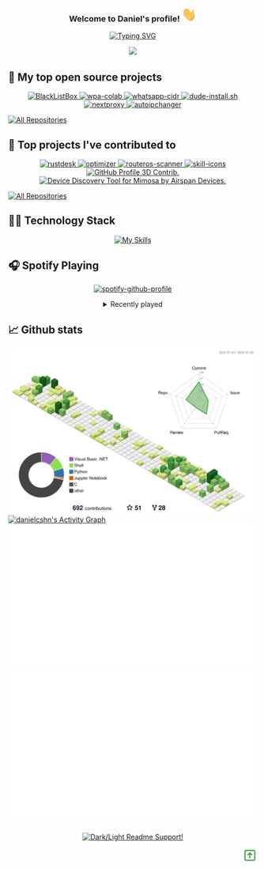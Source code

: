 <div id="top"></div>

<h3 align="center">
  Welcome to Daniel's profile!
  <img src="https://raw.githubusercontent.com/danielcshn/danielcshn/master/icons/wave.gif" width="30" height="30">
</h3>


<div align="center">

<!--- https://readme-typing-svg.herokuapp.com --->
[![Typing SVG](https://readme-typing-svg.herokuapp.com?font=Work+Sans&size=24&duration=2500&color=007bff&center=true&vCenter=true&width=500&lines=Software+Engineer;Networking+Expert;Cybersecurity+Consultant)](https://git.io/typing-svg)
 
![](https://komarev.com/ghpvc/?username=danielcshn&color=007bff&label=Profile+Views&style=for-the-badge)
 
</div>

## 📘 My top open source projects

<!-- Repo info cards - https://github.com/anuraghazra/github-readme-stats -->
<!-- Small repo cards (fork) - https://github.com/DenverCoder1/github-readme-stats -->

<p align="center">

<a href="https://github.com/HybridNetworks/BlackListBox">
<picture>
  <source media="(prefers-color-scheme: dark)" srcset="https://denvercoder1-github-readme-stats.vercel.app/api/pin/?username=HybridNetworks&repo=BlackListBox&theme=react&bg_color=00000f&title_color=007bff&icon_color=F8D866&hide_border=true&show_icons=false">
  <img width="272" height="135" alt="BlackListBox" src="https://denvercoder1-github-readme-stats.vercel.app/api/pin/?username=HybridNetworks&repo=BlackListBox&theme=react&bg_color=f6f8fa&title_color=007bff&icon_color=F8D866&hide_border=true&show_icons=false&text_color=000000">
</picture>
</a>

<a href="https://github.com/danielcshn/wpa-colab">
<picture>
  <source media="(prefers-color-scheme: dark)" srcset="https://denvercoder1-github-readme-stats.vercel.app/api/pin/?username=danielcshn&repo=wpa-colab&hide_border=true&bg_color=00000f&title_color=007bff&icon_color=F8D866&theme=react&show_icons=false">
  <img width="272" height="135" alt="wpa-colab" src="https://denvercoder1-github-readme-stats.vercel.app/api/pin/?username=danielcshn&repo=wpa-colab&theme=react&bg_color=f6f8fa&title_color=007bff&icon_color=F8D866&hide_border=true&show_icons=false&text_color=000000">
</picture>
</a>

<a href="https://github.com/HybridNetworks/whatsapp-cidr">
<picture>
  <source media="(prefers-color-scheme: dark)" srcset="https://denvercoder1-github-readme-stats.vercel.app/api/pin/?username=HybridNetworks&repo=whatsapp-cidr&hide_border=true&bg_color=00000f&title_color=007bff&icon_color=F8D866&theme=react&show_icons=false">
  <img width="272" height="135" alt="whatsapp-cidr" src="https://denvercoder1-github-readme-stats.vercel.app/api/pin/?username=HybridNetworks&repo=whatsapp-cidr&theme=react&bg_color=f6f8fa&title_color=007bff&icon_color=F8D866&hide_border=true&show_icons=false&text_color=000000">
</picture>
</a>

<a href="https://github.com/danielcshn/dude-install.sh">
<picture>
  <source media="(prefers-color-scheme: dark)" srcset="https://denvercoder1-github-readme-stats.vercel.app/api/pin/?username=danielcshn&repo=dude-install.sh&hide_border=true&bg_color=00000f&title_color=007bff&icon_color=F8D866&theme=react&show_icons=false">
  <img width="272" height="135" alt="dude-install.sh" src="https://denvercoder1-github-readme-stats.vercel.app/api/pin/?username=danielcshn&repo=dude-install.sh&theme=react&bg_color=f6f8fa&title_color=007bff&icon_color=F8D866&hide_border=true&show_icons=false&text_color=000000">
</picture>
</a>

<a href="https://github.com/danielcshn/nextproxy">
<picture>
  <source media="(prefers-color-scheme: dark)" srcset="https://denvercoder1-github-readme-stats.vercel.app/api/pin/?username=danielcshn&repo=nextproxy&hide_border=true&bg_color=00000f&title_color=007bff&icon_color=F8D866&theme=react&show_icons=false">
  <img width="272" height="135" alt="nextproxy" src="https://denvercoder1-github-readme-stats.vercel.app/api/pin/?username=danielcshn&repo=nextproxy&theme=react&bg_color=f6f8fa&title_color=007bff&icon_color=F8D866&hide_border=true&show_icons=false&text_color=000000">
</picture>
</a>

<a href="https://github.com/danielcshn/autoipchanger">
<picture>
  <source media="(prefers-color-scheme: dark)" srcset="https://denvercoder1-github-readme-stats.vercel.app/api/pin/?username=danielcshn&repo=autoipchanger&hide_border=true&bg_color=00000f&title_color=007bff&icon_color=F8D866&theme=react&show_icons=false">
  <img width="272" height="135" alt="autoipchanger" src="https://denvercoder1-github-readme-stats.vercel.app/api/pin/?username=danielcshn&repo=autoipchanger&theme=react&bg_color=f6f8fa&title_color=007bff&icon_color=F8D866&hide_border=true&show_icons=false&text_color=000000">
</picture>
</a>

</p>

<p align="left">
  <a href="https://github.com/danielcshn?tab=repositories&sort=stargazers"><img alt="All Repositories" title="All Repositories" src="https://custom-icon-badges.herokuapp.com/badge/-All%20Repos-2962FF?style=for-the-badge&logoColor=white&logo=repo"/></a>
</p>

## 📕 Top projects I've contributed to

<!-- Repo info cards - https://github.com/anuraghazra/github-readme-stats -->
<!-- Small repo cards (fork) - https://github.com/DenverCoder1/github-readme-stats -->
<p align="center">

<a href="https://github.com/rustdesk/rustdesk">
<picture>
  <source media="(prefers-color-scheme: dark)" srcset="https://denvercoder1-github-readme-stats.vercel.app/api/pin/?username=rustdesk&repo=rustdesk&theme=react&bg_color=00000f&title_color=007bff&icon_color=F8D866&hide_border=true&show_icons=false">
  <img width="272" height="135" alt="rustdesk" src="https://denvercoder1-github-readme-stats.vercel.app/api/pin/?username=rustdesk&repo=rustdesk&theme=react&bg_color=f6f8fa&title_color=007bff&icon_color=F8D866&hide_border=true&show_icons=false&text_color=000000">
</picture>
</a>

<a href="https://github.com/hellzerg/optimizer">
<picture>
  <source media="(prefers-color-scheme: dark)" srcset="https://denvercoder1-github-readme-stats.vercel.app/api/pin/?username=hellzerg&repo=optimizer&theme=react&bg_color=00000f&title_color=007bff&icon_color=F8D866&hide_border=true&show_icons=false">
  <img width="272" height="135" alt="optimizer" src="https://denvercoder1-github-readme-stats.vercel.app/api/pin/?username=hellzerg&repo=optimizer&theme=react&bg_color=f6f8fa&title_color=007bff&icon_color=F8D866&hide_border=true&show_icons=false&text_color=000000">
</picture>
</a>

<a href="https://github.com/microsoft/routeros-scanner">
<picture>
  <source media="(prefers-color-scheme: dark)" srcset="https://denvercoder1-github-readme-stats.vercel.app/api/pin/?username=microsoft&repo=routeros-scanner&theme=react&bg_color=00000f&title_color=007bff&icon_color=F8D866&hide_border=true&show_icons=false">
  <img width="272" height="135" alt="routeros-scanner" src="https://denvercoder1-github-readme-stats.vercel.app/api/pin/?username=microsoft&repo=routeros-scanner&theme=react&bg_color=f6f8fa&title_color=007bff&icon_color=F8D866&hide_border=true&show_icons=false&text_color=000000">
</picture>
</a>

<a href="https://github.com/tandpfun/skill-icons">
<picture>
  <source media="(prefers-color-scheme: dark)" srcset="https://denvercoder1-github-readme-stats.vercel.app/api/pin/?username=tandpfun&repo=skill-icons&theme=react&bg_color=00000f&title_color=007bff&icon_color=F8D866&hide_border=true&show_icons=false">
  <img width="272" height="135" alt="skill-icons" src="https://denvercoder1-github-readme-stats.vercel.app/api/pin/?username=tandpfun&repo=skill-icons&theme=react&bg_color=f6f8fa&title_color=007bff&icon_color=F8D866&hide_border=true&show_icons=false&text_color=000000">
</picture>
</a>

<a href="https://github.com/yoshi389111/github-profile-3d-contrib">
<picture>
  <source media="(prefers-color-scheme: dark)" srcset="https://denvercoder1-github-readme-stats.vercel.app/api/pin/?username=yoshi389111&repo=github-profile-3d-contrib&theme=react&bg_color=00000f&title_color=007bff&icon_color=F8D866&hide_border=true&show_icons=false">
  <img width="272" height="135" alt="GitHub Profile 3D Contrib." src="https://denvercoder1-github-readme-stats.vercel.app/api/pin/?username=yoshi389111&repo=github-profile-3d-contrib&theme=react&bg_color=f6f8fa&title_color=007bff&icon_color=F8D866&hide_border=true&show_icons=false&text_color=000000">
</picture>
</a>

<a href="https://github.com/HybridNetworks/MimosaDiscoveryTool">
<picture>
  <source media="(prefers-color-scheme: dark)" srcset="https://denvercoder1-github-readme-stats.vercel.app/api/pin/?username=HybridNetworks&repo=MimosaDiscoveryTool&theme=react&bg_color=00000f&title_color=007bff&icon_color=F8D866&hide_border=true&show_icons=false">
  <img width="272" height="135" alt="Device Discovery Tool for Mimosa by Airspan Devices." src="https://denvercoder1-github-readme-stats.vercel.app/api/pin/?username=HybridNetworks&repo=MimosaDiscoveryTool&theme=react&bg_color=f6f8fa&title_color=007bff&icon_color=F8D866&hide_border=true&show_icons=false&text_color=000000">
</picture>
</a>

</p>

<p align="left">
  <a href="https://github.com/danielcshn?tab=repositories&q=&type=fork&language=&sort=stargazers"><img alt="All Repositories" title="All Repositories" src="https://custom-icon-badges.herokuapp.com/badge/-All%20Forks-2962FF?style=for-the-badge&logoColor=white&logo=fork"/></a>
</p>



## 👨‍💻 Technology Stack

<!-- https://github.com/tandpfun/skill-icons -->
<div align="center">

[![My Skills](https://skillicons.dev/icons?i=visualstudio,dotnet,java,py,firebase,html,css,js,jquery,php,bootstrap,mysql,androidstudio,swift,unity,git,perl,bash,arduino,raspberrypi&theme=light&perline=10)](https://skillicons.dev)

</div>
  
<!-- <div align="left">
<a href="https://www.google.com/search?q=Visual+Basic+.NET"><img width="34px" height="34px" alt="Visual Basic .NET" src="https://cdn.jsdelivr.net/gh/devicons/devicon/icons/visualstudio/visualstudio-plain.svg" /></a>
<a href="https://www.google.com/search?q=Android+Studio"><img width="34px" height="34px" alt="Android Studio" src="https://developer.android.com/studio/images/studio-icon-preview.svg" /></a>
<a href="https://www.google.com/search?q=Swift+Mac"><img width="34px" height="34px" alt="Swift" src="https://cdn.jsdelivr.net/gh/devicons/devicon/icons/swift/swift-original.svg" /></a>
<a href="https://www.google.com/search?q=Firebase"><img width="34px" height="34px" alt="Firebase" src="https://cdn.jsdelivr.net/gh/devicons/devicon/icons/firebase/firebase-plain.svg" /></a>
<a href="https://www.google.com/search?q=Git"><img width="34px" height="34px" alt="Git" src="https://cdn.jsdelivr.net/gh/devicons/devicon/icons/git/git-original.svg" /></a>
<a href="https://www.google.com/search?q=Terminal+Linux"><img width="34px" height="34px" alt="Terminal" src="https://raw.githubusercontent.com/github/explore/80688e429a7d4ef2fca1e82350fe8e3517d3494d/topics/terminal/terminal.png" /></a>
<a href="https://www.google.com/search?q=Java"><img width="34px" height="34px" alt="Java" src="https://cdn.jsdelivr.net/gh/devicons/devicon/icons/java/java-original.svg" /></a>
<a href="https://www.google.com/search?q=HTML5"><img width="34px" height="34px" alt="HTML5" src="https://cdn.jsdelivr.net/gh/devicons/devicon/icons/html5/html5-original.svg" /></a>
<a href="https://www.google.com/search?q=CCS3"><img width="34px" height="34px" alt="CSS3" src="https://cdn.jsdelivr.net/gh/devicons/devicon/icons/css3/css3-original.svg" /></a>
<a href="https://www.google.com/search?q=JavaScript"><img width="34px" height="34px" alt="Javascript" src="https://cdn.jsdelivr.net/gh/devicons/devicon/icons/javascript/javascript-original.svg" /></a>
<a href="https://www.google.com/search?q=PHP"><img width="34px" height="34px" alt="PHP" src="https://cdn.jsdelivr.net/gh/devicons/devicon/icons/php/php-plain.svg" /></a>
<a href="https://www.google.com/search?q=Bootstrap"><img width="34px" height="34px" alt="Bootstrap" src="https://cdn.jsdelivr.net/gh/devicons/devicon/icons/bootstrap/bootstrap-plain.svg" /></a>
<a href="https://www.google.com/search?q=My+SQL"><img width="34px" height="34px" alt="MySQL" src="https://cdn.jsdelivr.net/gh/devicons/devicon/icons/mysql/mysql-original.svg" /></a>
<a href="https://www.google.com/search?q=Arduino"><img width="34px" height="34px" alt="Arduino" src="https://cdn.jsdelivr.net/gh/devicons/devicon/icons/arduino/arduino-original.svg" /></a>
<a href="https://www.google.com/search?q=Raspberry-Pi"><img width="34px" height="34px" alt="Raspberry Pi" src="https://cdn.jsdelivr.net/gh/devicons/devicon/icons/raspberrypi/raspberrypi-original.svg" /></a>
<a href="https://www.google.com/search?q=Perl"><img width="34px" height="34px" alt="Perl" src="https://cdn.jsdelivr.net/gh/devicons/devicon/icons/perl/perl-original.svg" /></a>
<a href="https://www.google.com/search?q=Bash"><img width="34px" height="34px" alt="Bash" src="https://cdn.jsdelivr.net/gh/devicons/devicon/icons/bash/bash-original.svg" /></a>
<a href="https://www.google.com/search?q=Python"><img width="34px" height="34px" alt="Python" src="https://cdn.jsdelivr.net/gh/devicons/devicon/icons/python/python-original.svg" /></a>
</div> -->
 


## 🎧 Spotify Playing

<div align="center">

<!-- https://github.com/kittinan/spotify-github-profile -->
[![spotify-github-profile](https://spotify-github-profile.vercel.app/api/view?uid=kript4&cover_image=true&theme=novatorem&bar_color_cover=true)](https://spotify-github-profile.vercel.app/api/view?uid=kript4&redirect=true)

<details>
    <summary>Recently played</summary>
    <a href="https://open.spotify.com/user/31lnn6iv3gugv4kpc2mjusnwv7cq"><img src="https://spotify-recently-played-readme.vercel.app/api?user=kript4&unique=true&count=10" alt="Spotify recently played"></a>
</details>

</div>
  
## 📈 Github stats

<!-- https://github.com/yoshi389111/github-profile-3d-contrib -->
<a href="https://github.com/yoshi389111/github-profile-3d-contrib">
<picture>
  <source media="(prefers-color-scheme: dark)" srcset="https://raw.githubusercontent.com/danielcshn/danielcshn/master/profile-3d-contrib/profile-night-view.svg">
  <img alt="danielcshn's GitHub Profile 3D Contrib" src="https://raw.githubusercontent.com/danielcshn/danielcshn/master/profile-3d-contrib/profile-green.svg">
</picture>
</a>

<!-- https://github.com/ashutosh00710/github-readme-activity-graph -->
<a href="https://github.com/ashutosh00710/github-readme-activity-graph">
<picture>
  <source media="(prefers-color-scheme: dark)" srcset="https://github-readme-activity-graph.vercel.app/graph/?username=danielcshn&bg_color=00000f&color=007bff&line=fac539&point=FFFFFF&hide_border=true">
  <img alt="danielcshn's Activity Graph" src="https://github-readme-activity-graph.vercel.app/graph/?username=danielcshn&bg_color=ffffff&color=007bff&line=47a042&point=255322&hide_border=true">
</picture>
</a>

<!-- https://github.com/jstrieb/github-stats -->
<div align="center">

<a href="https://github.com/jstrieb/github-stats">
<picture>
  <source media="(prefers-color-scheme: dark)" srcset="https://raw.githubusercontent.com/danielcshn/github-stats/master/generated/overview.svg#gh-dark-mode-only">
  <img alt="danielcshn's github-stats" src="https://raw.githubusercontent.com/danielcshn/github-stats/master/generated/overview.svg">
</picture>
</a>

<a href="https://github.com/jstrieb/github-stats">
<picture>
  <source media="(prefers-color-scheme: dark)" srcset="https://raw.githubusercontent.com/danielcshn/github-stats/master/generated/languages.svg#gh-dark-mode-only">
  <img alt="danielcshn's github-stats" src="https://raw.githubusercontent.com/danielcshn/github-stats/master/generated/languages.svg">
</picture>
</a>

</div>

<!-- Specify theme context for images in Markdown (Beta): https://github.blog/changelog/2022-05-19-specify-theme-context-for-images-in-markdown-beta/ -->
<p align="center">
  <br>
  <a href="https://github.blog/changelog/2022-05-19-specify-theme-context-for-images-in-markdown-beta/">
  <img alt="Dark/Light Readme Support!" title="Dark/Light Readme Support!" src="https://custom-icon-badges.demolab.com/badge/-Dark/Light%20Readme%20Support!-gold?style=for-the-badge&logo=repo-template&logoColor=black"/></a>
  <br>
</p>

<!-- Back to Top -->
<!-- Arrow Square Up SVG Vector
COLLECTION: Dazzle Line Icons
LICENSE: CC Attribution License
AUTHOR: Dazzle UI
URL: https://www.svgrepo.com/svg/533629/arrow-square-up
 -->
<p align="right">
<a href="#top">
<picture>
  <source media="(prefers-color-scheme: dark)" srcset="https://raw.githubusercontent.com/danielcshn/danielcshn/master/icons/arrow-square-up-fac539.svg">
  <img alt="back to top" width="30px" height="30px" src="https://raw.githubusercontent.com/danielcshn/danielcshn/master/icons/arrow-square-up-47a042.svg">
</picture>
</a>
</p>
